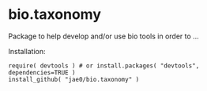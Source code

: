 # bio.taxonomy

Package to help develop and/or use bio tools in order to ...

Installation:

```
require( devtools ) # or install.packages( "devtools", dependencies=TRUE )
install_github( "jae0/bio.taxonomy" ) 
```

